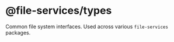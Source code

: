 # @file-services/types

Common file system interfaces. Used across various `file-services` packages.
